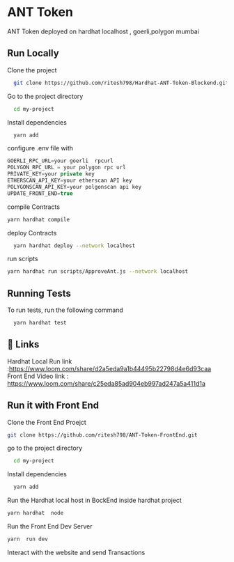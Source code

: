 
# ANT Token

ANT Token deployed on hardhat localhost , goerli,polygon mumbai


## Run Locally

Clone the project

```bash
  git clone https://github.com/ritesh798/Hardhat-ANT-Token-Blockend.git
```

Go to the project directory

```bash
  cd my-project
```

Install dependencies

```bash
  yarn add 
```

configure .env file with
```javascript
GOERLI_RPC_URL=your goerli  rpcurl
POLYGON_RPC_URL = your polygon rpc url
PRIVATE_KEY=your private key
ETHERSCAN_API_KEY=your etherscan API key
POLYGONSCAN_API_KEY=your polgonscan api key
UPDATE_FRONT_END=true
```
compile Contracts
```bash
yarn hardhat compile
```

deploy Contracts

```bash
  yarn hardhat deploy --network localhost
```
run scripts
 ```bash
 yarn hardhat run scripts/ApproveAnt.js --network localhost
 ```


## Running Tests

To run tests, run the following command

```bash
  yarn hardhat test 
```


## 🔗 Links
Hardhat Local Run link :https://www.loom.com/share/d2a5eda9a1b44495b22798d4e6d93caa
Front End Video link : https://www.loom.com/share/c25eda85ad904eb997ad247a5a411d1a

## Run it with Front End
 



Clone the Front End Proejct
```bash
git clone https://github.com/ritesh798/ANT-Token-FrontEnd.git
```

go to the project directory

```bash
  cd my-project
```

Install dependencies

```bash
  yarn add 
```
Run the Hardhat local host in BockEnd inside hardhat project
```bash
yarn hardhat  node
```
Run the Front  End Dev Server
```bash
yarn  run dev
```

Interact with the website and send Transactions




